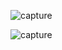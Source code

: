 ![capture](https://github.com/user-attachments/assets/111aa937-de9c-4560-8b2f-c9711cae02cf)




![capture](https://github.com/user-attachments/assets/a6a659bd-24fd-4e03-8c81-2d9289e30a54)

